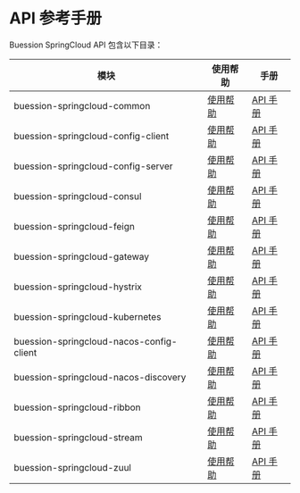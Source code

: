 # API 参考手册


Buession SpringCloud API 包含以下目录：


|  模块                                     | 使用帮助                                 | 手册                                                                         |
|  ----                                    | ----                                    | ----                                 										   |
| buession-springcloud-common              | [使用帮助](common/index.md)              | [API 手册](https://javadoc.io/static/com.buession.springcloud/buession-springcloud-common/2.0.1/)        |
| buession-springcloud-config-client       | [使用帮助](config-client/index.md)       | [API 手册](https://javadoc.io/static/com.buession.springcloud/buession-springcloud-config-client/2.0.1/)        |
| buession-springcloud-config-server       | [使用帮助](config-server/index.md)       | [API 手册](https://javadoc.io/static/com.buession.springcloud/buession-springcloud-config-server/2.0.1/)        |
| buession-springcloud-consul              | [使用帮助](consul/index.md)              | [API 手册](https://javadoc.io/static/com.buession.springcloud/buession-springcloud-consul/2.0.1/)        |
| buession-springcloud-feign               | [使用帮助](feign/index.md)               | [API 手册](https://javadoc.io/static/com.buession.springcloud/buession-springcloud-feign/2.0.1/)        |
| buession-springcloud-gateway             | [使用帮助](gateway/index.md)             | [API 手册](https://javadoc.io/static/com.buession.springcloud/buession-springcloud-gateway/2.0.1/)        |
| buession-springcloud-hystrix             | [使用帮助](hystrix/index.md)             | [API 手册](https://javadoc.io/static/com.buession.springcloud/buession-springcloud-hystrix/2.0.1/)        |
| buession-springcloud-kubernetes          | [使用帮助](kubernetes/index.md)          | [API 手册](https://javadoc.io/static/com.buession.springcloud/buession-springcloud-kubernetes/2.0.1/)        |
| buession-springcloud-nacos-config-client | [使用帮助](nacos-config-client/index.md) | [API 手册](https://javadoc.io/static/com.buession.springcloud/buession-springcloud-nacos-config-client/2.0.1/)        |
| buession-springcloud-nacos-discovery     | [使用帮助](nacos-discovery/index.md)     | [API 手册](https://javadoc.io/static/com.buession.springcloud/buession-springcloud-nacos-discovery/2.0.1/)        |
| buession-springcloud-ribbon              | [使用帮助](ribbon/index.md)              | [API 手册](https://javadoc.io/static/com.buession.springcloud/buession-springcloud-ribbon/2.0.1/)        |
| buession-springcloud-stream              | [使用帮助](stream/index.md)              | [API 手册](https://javadoc.io/static/com.buession.springcloud/buession-springcloud-stream/2.0.1/)        |
| buession-springcloud-zuul                | [使用帮助](zuul/index.md)                | [API 手册](https://javadoc.io/static/com.buession.springcloud/buession-springcloud-zuul/2.0.1/)        |